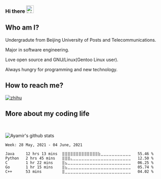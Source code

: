 ### Hi there <img src="https://user-images.githubusercontent.com/1303154/88677602-1635ba80-d120-11ea-84d8-d263ba5fc3c0.gif" width="24px" alt="hi">

## Who am I?

Undergradute from Beijing University of Posts and Telecommunications.

Major in software engineering.

Love open source and GNU/Linux(Gentoo Linux user).

Always hungry for programming and new technology.

## How to reach me?

[![zhihu](https://img.shields.io/static/v1?style=flat-square&logo=zhihu&label=&message=@ayamir&color=eaeff9&labelColor=5b5b5b)](https://www.zhihu.com/people/MiraculousMoon)

## More about my coding life
<br>
<!--
![Top Langs](https://github-readme-stats.vercel.app/api/top-langs/?username=ayamir&layout=compact&hide=css,html)
-->

![Ayamir's github stats](https://github-readme-stats.vercel.app/api?username=ayamir&count_private=true&show_icons=true&theme=nord)

<!--START_SECTION:waka-->
```text
Week: 28 May, 2021 - 04 June, 2021

Java     12 hrs 13 mins  ⣿⣿⣿⣿⣿⣿⣿⣿⣿⣿⣿⣿⣿⣷⣀⣀⣀⣀⣀⣀⣀⣀⣀⣀⣀   55.46 % 
Python   2 hrs 45 mins   ⣿⣿⣿⣄⣀⣀⣀⣀⣀⣀⣀⣀⣀⣀⣀⣀⣀⣀⣀⣀⣀⣀⣀⣀⣀   12.50 % 
C        1 hr 22 mins    ⣿⣦⣀⣀⣀⣀⣀⣀⣀⣀⣀⣀⣀⣀⣀⣀⣀⣀⣀⣀⣀⣀⣀⣀⣀   06.25 % 
Go       1 hr 15 mins    ⣿⣦⣀⣀⣀⣀⣀⣀⣀⣀⣀⣀⣀⣀⣀⣀⣀⣀⣀⣀⣀⣀⣀⣀⣀   05.74 % 
C++      53 mins         ⣿⣀⣀⣀⣀⣀⣀⣀⣀⣀⣀⣀⣀⣀⣀⣀⣀⣀⣀⣀⣀⣀⣀⣀⣀   04.02 % 
```
<!--END_SECTION:waka-->
